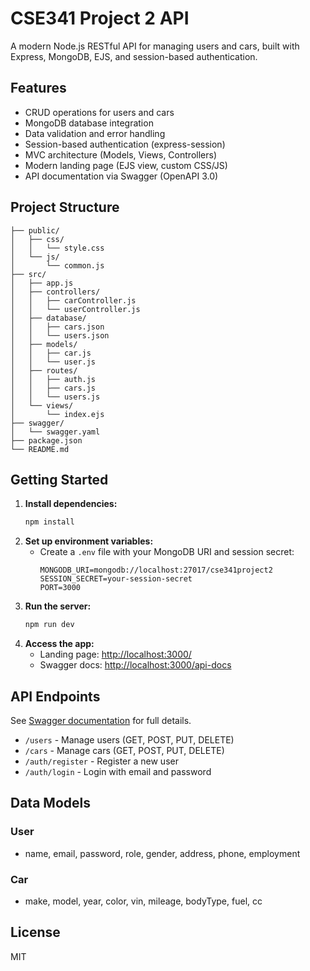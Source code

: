 # CSE341 Project 2 API

A modern Node.js RESTful API for managing users and cars, built with Express, MongoDB, EJS, and session-based authentication.

## Features
- CRUD operations for users and cars
- MongoDB database integration
- Data validation and error handling
- Session-based authentication (express-session)
- MVC architecture (Models, Views, Controllers)
- Modern landing page (EJS view, custom CSS/JS)
- API documentation via Swagger (OpenAPI 3.0)

## Project Structure
```
├── public/
│   ├── css/
│   │   └── style.css
│   └── js/
│       └── common.js
├── src/
│   ├── app.js
│   ├── controllers/
│   │   ├── carController.js
│   │   └── userController.js
│   ├── database/
│   │   ├── cars.json
│   │   └── users.json
│   ├── models/
│   │   ├── car.js
│   │   └── user.js
│   ├── routes/
│   │   ├── auth.js
│   │   ├── cars.js
│   │   └── users.js
│   └── views/
│       └── index.ejs
├── swagger/
│   └── swagger.yaml
├── package.json
└── README.md
```

## Getting Started
1. **Install dependencies:**
   ```bash
   npm install
   ```
2. **Set up environment variables:**
   - Create a `.env` file with your MongoDB URI and session secret:
     ```env
     MONGODB_URI=mongodb://localhost:27017/cse341project2
     SESSION_SECRET=your-session-secret
     PORT=3000
     ```
3. **Run the server:**
   ```bash
   npm run dev
   ```
4. **Access the app:**
   - Landing page: [http://localhost:3000/](http://localhost:3000/)
   - Swagger docs: [http://localhost:3000/api-docs](http://localhost:3000/api-docs)

## API Endpoints
See [Swagger documentation](swagger/swagger.yaml) for full details.

- `/users` - Manage users (GET, POST, PUT, DELETE)
- `/cars` - Manage cars (GET, POST, PUT, DELETE)
- `/auth/register` - Register a new user
- `/auth/login` - Login with email and password

## Data Models
### User
- name, email, password, role, gender, address, phone, employment

### Car
- make, model, year, color, vin, mileage, bodyType, fuel, cc

## License
MIT
